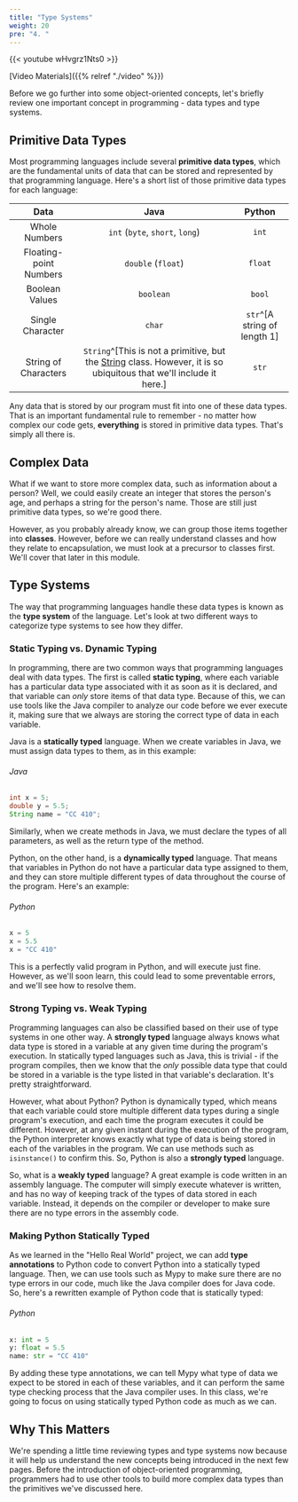 ```yaml
---
title: "Type Systems"
weight: 20
pre: "4. "
---
```


{{< youtube wHvgrz1Nts0  >}}

[Video Materials]({{% relref "./video" %}})

Before we go further into some object-oriented concepts, let's briefly review one important concept in programming - data types and type systems.

## Primitive Data Types

Most programming languages include several **primitive data types**, which are the fundamental units of data that can be stored and represented by that programming language. Here's a short list of those primitive data types for each language:

| Data | Java | Python | 
|:----:|:----:|:------:|
| Whole Numbers | `int` (`byte`, `short`, `long`) | `int` |
| Floating-point Numbers | `double` (`float`) | `float` | 
| Boolean Values | `boolean` | `bool` |
| Single Character | `char` | `str`^[A string of length 1] |
| String of Characters | `String`^[This is not a primitive, but the [String](https://docs.oracle.com/javase/8/docs/api/java/lang/String.html) class. However, it is so ubiquitous that we'll include it here.] | `str`|

Any data that is stored by our program must fit into one of these data types. That is an important fundamental rule to remember - no matter how complex our code gets, **everything** is stored in primitive data types. That's simply all there is.

## Complex Data

What if we want to store more complex data, such as information about a person? Well, we could easily create an integer that stores the person's age, and perhaps a string for the person's name. Those are still just primitive data types, so we're good there. 

However, as you probably already know, we can group those items together into **classes**. However, before we can really understand classes and how they relate to encapsulation, we must look at a precursor to classes first. We'll cover that later in this module.

## Type Systems

The way that programming languages handle these data types is known as the **type system** of the language. Let's look at two different ways to categorize type systems to see how they differ.

### Static Typing vs. Dynamic Typing

In programming, there are two common ways that programming languages deal with data types. The first is called **static typing**, where each variable has a particular data type associated with it as soon as it is declared, and that variable can _only_ store items of that data type. Because of this, we can use tools like the Java compiler to analyze our code before we ever execute it, making sure that we always are storing the correct type of data in each variable.

Java is a **statically typed** language. When we create variables in Java, we must assign data types to them, as in this example:

###### Java 

```java
int x = 5;
double y = 5.5;
String name = "CC 410";
```

Similarly, when we create methods in Java, we must declare the types of all parameters, as well as the return type of the method.

Python, on the other hand, is a **dynamically typed** language. That means that variables in Python do not have a particular data type assigned to them, and they can store multiple different types of data throughout the course of the program. Here's an example:

###### Python

```python
x = 5
x = 5.5
x = "CC 410"
```

This is a perfectly valid program in Python, and will execute just fine. However, as we'll soon learn, this could lead to some preventable errors, and we'll see how to resolve them.

### Strong Typing vs. Weak Typing

Programming languages can also be classified based on their use of type systems in one other way. A **strongly typed** language always knows what data type is stored in a variable at any given time during the program's execution. In statically typed languages such as Java, this is trivial - if the program compiles, then we know that the _only_ possible data type that could be stored in a variable is the type listed in that variable's declaration. It's pretty straightforward.

However, what about Python? Python is dynamically typed, which means that each variable could store multiple different data types during a single program's execution, and each time the program executes it could be different. However, at any given instant during the execution of the program, the Python interpreter knows exactly what type of data is being stored in each of the variables in the program. We can use methods such as `isinstance()` to confirm this. So, Python is also a **strongly typed** language. 

So, what is a **weakly typed** language? A great example is code written in an assembly language. The computer will simply execute whatever is written, and has no way of keeping track of the types of data stored in each variable. Instead, it depends on the compiler or developer to make sure there are no type errors in the assembly code. 

### Making Python Statically Typed

As we learned in the "Hello Real World" project, we can add **type annotations** to Python code to convert Python into a statically typed language. Then, we can use tools such as Mypy to make sure there are no type errors in our code, much like the Java compiler does for Java code. So, here's a rewritten example of Python code that is statically typed:

###### Python

```python
x: int = 5
y: float = 5.5
name: str = "CC 410"
```

By adding these type annotations, we can tell Mypy what type of data we expect to be stored in each of these variables, and it can perform the same type checking process that the Java compiler uses. In this class, we're going to focus on using statically typed Python code as much as we can. 

## Why This Matters

We're spending a little time reviewing types and type systems now because it will help us understand the new concepts being introduced in the next few pages. Before the introduction of object-oriented programming, programmers had to use other tools to build more complex data types than the primitives we've discussed here. 
